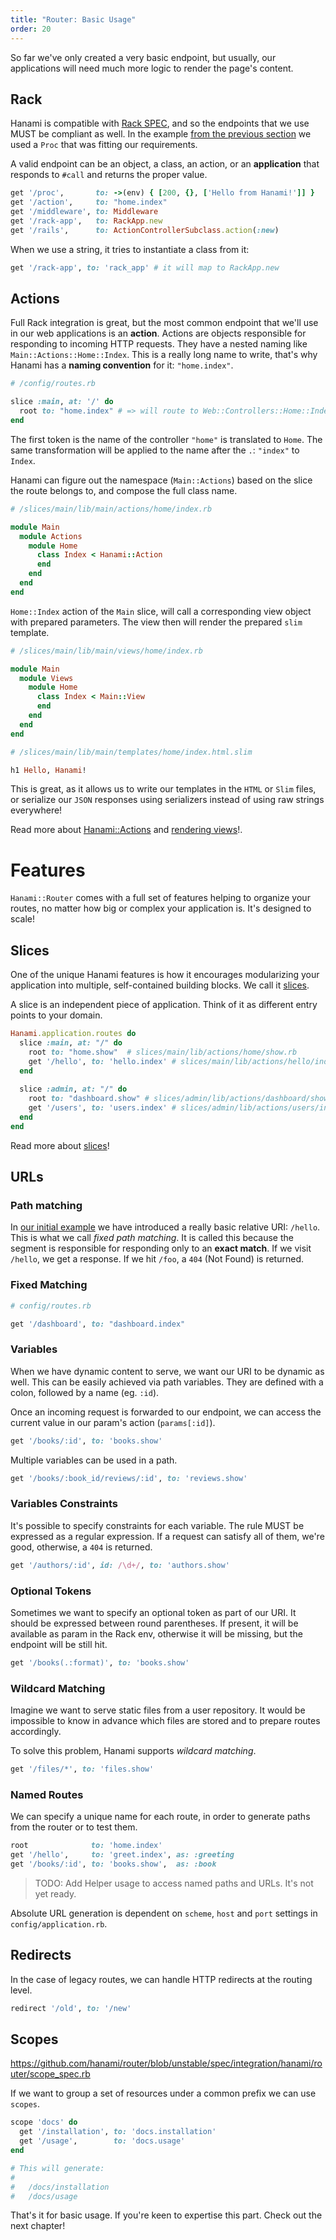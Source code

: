 ```yaml
---
title: "Router: Basic Usage"
order: 20
---
```


So far we've only created a very basic endpoint, but usually, our applications will need much more logic to render the page's content.

## Rack

Hanami is compatible with [Rack SPEC](http://www.rubydoc.info/github/rack/rack/master/file/SPEC), and so the endpoints that we use MUST be compliant as well.
In the example [from the previous section](/v2.0/router/overview) we used a `Proc` that was fitting our requirements.

A valid endpoint can be an object, a class, an action, or an **application** that responds to `#call` and returns the proper value.

```ruby
get '/proc',       to: ->(env) { [200, {}, ['Hello from Hanami!']] }
get '/action',     to: "home.index"
get '/middleware', to: Middleware
get '/rack-app',   to: RackApp.new
get '/rails',      to: ActionControllerSubclass.action(:new)
```

When we use a string, it tries to instantiate a class from it:

```ruby
get '/rack-app', to: 'rack_app' # it will map to RackApp.new
```

## Actions

Full Rack integration is great, but the most common endpoint that we'll use in our web applications is an **action**.
Actions are objects responsible for responding to incoming HTTP requests.
They have a nested naming like `Main::Actions::Home::Index`.
This is a really long name to write, that's why Hanami has a **naming convention** for it: `"home.index"`.

```ruby
# /config/routes.rb

slice :main, at: '/' do
  root to: "home.index" # => will route to Web::Controllers::Home::Index
end
```

The first token is the name of the controller `"home"` is translated to `Home`.
The same transformation will be applied to the name after the `.`: `"index"` to `Index`.

Hanami can figure out the namespace (`Main::Actions`) based on the slice the route belongs to, and compose the full class name.

```ruby
# /slices/main/lib/main/actions/home/index.rb

module Main
  module Actions
    module Home
      class Index < Hanami::Action
      end
    end
  end
end
```

`Home::Index` action of the `Main` slice, will call a corresponding view object with prepared parameters. The view then will render the prepared `slim` template.

```ruby
# /slices/main/lib/main/views/home/index.rb

module Main
  module Views
    module Home
      class Index < Main::View
      end
    end
  end
end
```

```ruby
# /slices/main/lib/main/templates/home/index.html.slim

h1 Hello, Hanami!
```

This is great, as it allows us to write our templates in the `HTML` or `Slim` files, or serialize our `JSON` responses using serializers instead of using raw strings everywhere!

Read more about [Hanami::Actions](/v2.0/actions/overview) and [rendering views](/v2.0/views/overview)!.

# Features

`Hanami::Router` comes with a full set of features helping to organize your routes, no matter how big or complex your application is. It's designed to scale!

## Slices

One of the unique Hanami features is how it encourages modularizing your application into multiple, self-contained building blocks. We call it [slices](/v2.0/slices/overview).

A slice is an independent piece of application. Think of it as different entry points to your domain.

```ruby
Hanami.application.routes do
  slice :main, at: "/" do
    root to: "home.show"  # slices/main/lib/actions/home/show.rb
    get '/hello', to: 'hello.index' # slices/main/lib/actions/hello/index.rb
  end
  
  slice :admin, at: "/" do
    root to: "dashboard.show" # slices/admin/lib/actions/dashboard/show.rb
    get '/users', to: 'users.index' # slices/admin/lib/actions/users/index.rb
  end
end
```

Read more about [slices](/v2.0/slices/overview)!

## URLs

### Path matching

In [our initial example](/v2.0/router/overview) we have introduced a really basic relative URI: `/hello`.
This is what we call _fixed path matching_.
It is called this because the segment is responsible for responding only to an **exact match**.
If we visit `/hello`, we get a response.
If we hit `/foo`, a `404` (Not Found) is returned.

### Fixed Matching

```ruby
# config/routes.rb

get '/dashboard', to: "dashboard.index"
```

### Variables

When we have dynamic content to serve, we want our URI to be dynamic as well.
This can be easily achieved via path variables.
They are defined with a colon, followed by a name (eg. `:id`).

Once an incoming request is forwarded to our endpoint, we can access the current value in our param's action (`params[:id]`).

```ruby
get '/books/:id', to: 'books.show'
```

Multiple variables can be used in a path.

```ruby
get '/books/:book_id/reviews/:id', to: 'reviews.show'
```

### Variables Constraints

It's possible to specify constraints for each variable.
The rule MUST be expressed as a regular expression.
If a request can satisfy all of them, we're good, otherwise, a `404` is returned.

```ruby
get '/authors/:id', id: /\d+/, to: 'authors.show'
```

### Optional Tokens

Sometimes we want to specify an optional token as part of our URI.
It should be expressed between round parentheses.
If present, it will be available as param in the Rack env, otherwise it will be missing, but the endpoint will be still hit.

```ruby
get '/books(.:format)', to: 'books.show'
```

### Wildcard Matching

Imagine we want to serve static files from a user repository.
It would be impossible to know in advance which files are stored and to prepare routes accordingly.

To solve this problem, Hanami supports _wildcard matching_.

```ruby
get '/files/*', to: 'files.show'
```

### Named Routes

We can specify a unique name for each route, in order to generate paths from the router or to test them.

```ruby
root              to: 'home.index'
get '/hello',     to: 'greet.index', as: :greeting
get '/books/:id', to: 'books.show',  as: :book
```

> TODO: Add Helper usage to access named paths and URLs. It's not yet ready.

Absolute URL generation is dependent on `scheme`, `host` and `port` settings in `config/application.rb`.


## Redirects

In the case of legacy routes, we can handle HTTP redirects at the routing level.

```ruby
redirect '/old', to: '/new'
```

## Scopes

https://github.com/hanami/router/blob/unstable/spec/integration/hanami/router/scope_spec.rb

If we want to group a set of resources under a common prefix we can use `scopes`.

```ruby
scope 'docs' do
  get '/installation', to: 'docs.installation'
  get '/usage',        to: 'docs.usage'
end

# This will generate:
#
#   /docs/installation
#   /docs/usage
```

That's it for basic usage. If you're keen to expertise this part. Check out the next chapter!
